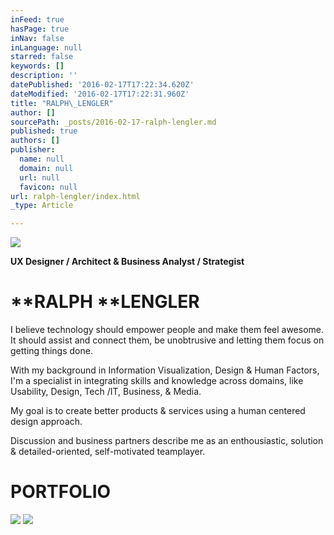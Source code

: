 ```yaml
---
inFeed: true
hasPage: true
inNav: false
inLanguage: null
starred: false
keywords: []
description: ''
datePublished: '2016-02-17T17:22:34.620Z'
dateModified: '2016-02-17T17:22:31.960Z'
title: "RALPH\_LENGLER"
author: []
sourcePath: _posts/2016-02-17-ralph-lengler.md
published: true
authors: []
publisher:
  name: null
  domain: null
  url: null
  favicon: null
url: ralph-lengler/index.html
_type: Article

---
```

![](https://the-grid-user-content.s3-us-west-2.amazonaws.com/6199f2f9-aae4-480d-82dd-68f527a022bc.jpg)

**UX Designer / Architect & Business Analyst / Strategist**

# **RALPH ****LENGLER**

I believe technology should empower people and make them feel awesome. It should assist and connect them, be unobtrusive and letting them focus on getting things done.

With my background in Information Visualization, Design & Human Factors, I'm a specialist in integrating skills and knowledge across domains, like Usability, Design, Tech /IT, Business, & Media.

My goal is to create better products & services using a human centered design approach.

Discussion and business partners describe me as an enthousiastic, solution & detailed-oriented, self-motivated teamplayer.

# PORTFOLIO
![](https://the-grid-user-content.s3-us-west-2.amazonaws.com/f48e160b-53ea-4ae9-abb5-5b50aa15d701.jpg)
![](https://the-grid-user-content.s3-us-west-2.amazonaws.com/332c228d-4eb3-40d6-9d70-97f9645e583d.jpg)